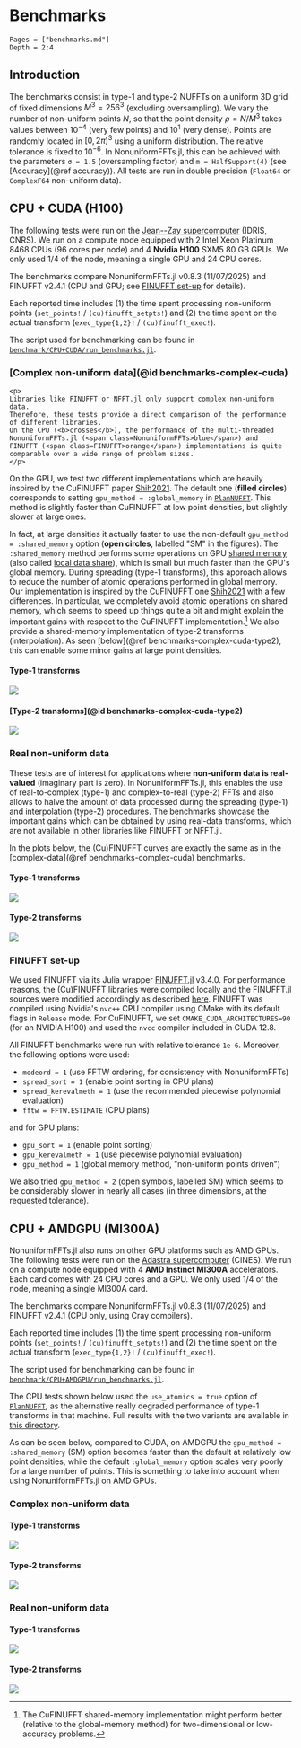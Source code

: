 # Benchmarks

```@contents
Pages = ["benchmarks.md"]
Depth = 2:4
```

## Introduction

The benchmarks consist in type-1 and type-2 NUFFTs on a uniform 3D grid of
fixed dimensions $M^3 = 256^3$ (excluding oversampling). We vary the number of
non-uniform points $N$, so that the point density $ρ = N / M^3$ takes values
between $10^{-4}$ (very few points) and $10^1$ (very dense).
Points are randomly located in $[0, 2π)^3$ using a uniform distribution.
The relative tolerance is fixed to $10^{-6}$.
In NonuniformFFTs.jl, this can be achieved with the parameters `σ = 1.5`
(oversampling factor) and `m = HalfSupport(4)` (see [Accuracy](@ref accuracy)).
All tests are run in double precision (`Float64` or `ComplexF64` non-uniform data).

## CPU + CUDA (H100)

The following tests were run on the [Jean--Zay supercomputer](http://www.idris.fr/eng/jean-zay/cpu/jean-zay-cpu-hw-eng.html) (IDRIS, CNRS).
We run on a compute node equipped with 2 Intel Xeon Platinum 8468 CPUs (96 cores per node) and 4 **Nvidia H100** SXM5 80 GB GPUs.
We only used 1/4 of the node, meaning a single GPU and 24 CPU cores.

The benchmarks compare NonuniformFFTs.jl v0.8.3 (11/07/2025) and FINUFFT v2.4.1
(CPU and GPU; see [FINUFFT set-up](@ref) for details).

Each reported time includes (1) the time spent processing non-uniform points
(`set_points!` / `(cu)finufft_setpts!`) and (2) the time spent on the actual transform (`exec_type{1,2}!` / `(cu)finufft_exec!`).

The script used for benchmarking can be found in [`benchmark/CPU+CUDA/run_benchmarks.jl`](https://github.com/jipolanco/NonuniformFFTs.jl/blob/master/benchmark/CPU+CUDA/run_benchmarks.jl).

### [Complex non-uniform data](@id benchmarks-complex-cuda)

```@raw html
<p>
Libraries like FINUFFT or NFFT.jl only support complex non-uniform data.
Therefore, these tests provide a direct comparison of the performance of different libraries.
On the CPU (<b>crosses</b>), the performance of the multi-threaded NonuniformFFTs.jl (<span class=NonuniformFFTs>blue</span>) and
FINUFFT (<span class=FINUFFT>orange</span>) implementations is quite comparable over a wide range of problem sizes.
</p>
```

On the GPU, we test two different implementations which are heavily inspired by the CuFINUFFT paper [Shih2021](@cite).
The default one (**filled circles**) corresponds to setting
`gpu_method = :global_memory` in [`PlanNUFFT`](@ref).
This method is slightly faster than CuFINUFFT at low point densities, but
slightly slower at large ones.

In fact, at large densities it actually faster to use the non-default
`gpu_method = :shared_memory` option (**open circles**, labelled "SM" in the figures).
The `:shared_memory` method performs some operations on GPU [shared
memory](https://developer.nvidia.com/blog/using-shared-memory-cuda-cc/) (also called [local data share](https://rocm.docs.amd.com/projects/HIP/en/latest/understand/hardware_implementation.html#local-data-share)), which is small but much faster than the GPU's global memory.
During spreading (type-1 transforms), this approach allows to reduce the number
of atomic operations performed in global memory.
Our implementation is inspired by the CuFINUFFT one [Shih2021](@cite) with
a few differences.
In particular, we completely avoid atomic operations on shared memory, which
seems to speed up things quite a bit and might explain the important gains
with respect to the CuFINUFFT implementation.[^1]
We also provide a shared-memory implementation of type-2 transforms
(interpolation).
As seen [below](@ref benchmarks-complex-cuda-type2), this can enable some minor gains
at large point densities.

[^1]: The CuFINUFFT shared-memory implementation might perform better (relative to the global-memory method) for two-dimensional or low-accuracy problems.

#### Type-1 transforms

![](img/CUDA/benchmark_ComplexF64_type1_atomics.svg)

#### [Type-2 transforms](@id benchmarks-complex-cuda-type2)

![](img/CUDA/benchmark_ComplexF64_type2_atomics.svg)

### Real non-uniform data

These tests are of interest for applications where **non-uniform data is
real-valued** (imaginary part is zero).
In NonuniformFFTs.jl, this enables the use of real-to-complex (type-1) and complex-to-real (type-2)
FFTs and also allows to halve the amount of data processed during the spreading
(type-1) and interpolation (type-2) procedures.
The benchmarks showcase the important gains which can be obtained by using real-data
transforms, which are not available in other libraries like FINUFFT or NFFT.jl.

In the plots below, the (Cu)FINUFFT curves are exactly the same as in the
[complex-data](@ref benchmarks-complex-cuda) benchmarks.

#### Type-1 transforms

![](img/CUDA/benchmark_Float64_type1_atomics.svg)

#### Type-2 transforms

![](img/CUDA/benchmark_Float64_type2_atomics.svg)

### FINUFFT set-up

We used FINUFFT via its Julia wrapper [FINUFFT.jl](https://github.com/ludvigak/FINUFFT.jl) v3.4.0. For
performance reasons, the (Cu)FINUFFT libraries were compiled locally and the
FINUFFT.jl sources were modified accordingly as described
[here](https://github.com/ludvigak/FINUFFT.jl?tab=readme-ov-file#advanced-installation-and-locally-compiling-binaries).
FINUFFT was compiled using Nvidia's `nvc++` CPU compiler using CMake with its default flags in `Release` mode.
For CuFINUFFT, we set `CMAKE_CUDA_ARCHITECTURES=90` (for an NVIDIA H100) and used the `nvcc` compiler included in CUDA 12.8.

All FINUFFT benchmarks were run with relative tolerance `1e-6`.
Moreover, the following options were used:

- `modeord = 1` (use FFTW ordering, for consistency with NonuniformFFTs)
- `spread_sort = 1` (enable point sorting in CPU plans)
- `spread_kerevalmeth = 1` (use the recommended piecewise polynomial evaluation)
- `fftw = FFTW.ESTIMATE` (CPU plans)

and for GPU plans:

- `gpu_sort = 1` (enable point sorting)
- `gpu_kerevalmeth = 1` (use piecewise polynomial evaluation)
- `gpu_method = 1` (global memory method, "non-uniform points driven")

We also tried `gpu_method = 2` (open symbols, labelled SM) which seems to be
considerably slower in nearly all cases (in three dimensions, at the requested tolerance).

## CPU + AMDGPU (MI300A)

NonuniformFFTs.jl also runs on other GPU platforms such as AMD GPUs.
The following tests were run on the [Adastra supercomputer](https://www.cines.fr/calcul/adastra/) (CINES).
We run on a compute node equipped with 4 **AMD Instinct MI300A** accelerators.
Each card comes with 24 CPU cores and a GPU.
We only used 1/4 of the node, meaning a single MI300A card.

The benchmarks compare NonuniformFFTs.jl v0.8.3 (11/07/2025) and FINUFFT v2.4.1
(CPU only, using Cray compilers).

Each reported time includes (1) the time spent processing non-uniform points
(`set_points!` / `(cu)finufft_setpts!`) and (2) the time spent on the actual transform (`exec_type{1,2}!` / `(cu)finufft_exec!`).

The script used for benchmarking can be found in [`benchmark/CPU+AMDGPU/run_benchmarks.jl`](https://github.com/jipolanco/NonuniformFFTs.jl/blob/master/benchmark/CPU+AMDGPU/run_benchmarks.jl).

The CPU tests shown below used the `use_atomics = true` option of
[`PlanNUFFT`](@ref), as the alternative really degraded performance of type-1
transforms in that machine.
Full results with the two variants are available in [this directory](https://github.com/jipolanco/NonuniformFFTs.jl/blob/master/benchmark/CPU+AMDGPU/plots).

As can be seen below, compared to CUDA, on AMDGPU the `gpu_method = :shared_memory` (SM) option becomes faster than the default at relatively low
point densities, while the default `:global_memory` option scales very poorly for a large number of points.
This is something to take into account when using NonuniformFFTs.jl on AMD GPUs.

### Complex non-uniform data

#### Type-1 transforms

![](img/AMDGPU/benchmark_ComplexF64_type1_atomics.svg)

#### Type-2 transforms

![](img/AMDGPU/benchmark_ComplexF64_type2_atomics.svg)

### Real non-uniform data

#### Type-1 transforms

![](img/AMDGPU/benchmark_Float64_type1_atomics.svg)

#### Type-2 transforms

![](img/AMDGPU/benchmark_Float64_type2_atomics.svg)
